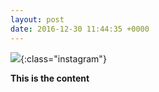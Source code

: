 ```yaml
---
layout: post
date: 2016-12-30 11:44:35 +0000
---
```


![](/media/){:class="instagram"}

<b>This is the content</b>